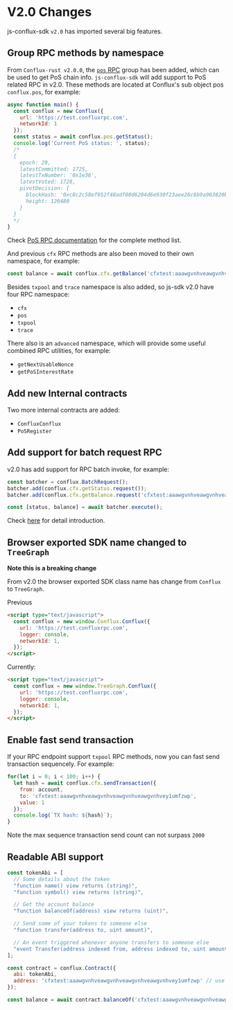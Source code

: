 # V2.0 Changes

js-conflux-sdk `v2.0` has imported several big features.

## Group RPC methods by namespace

From `Conflux-rust v2.0.0`, the [`pos` RPC]() group has been added, which can be used to get PoS chain info. `js-conflux-sdk` will add support to PoS related RPC in v2.0. These methods are located at Conflux's sub object pos `conflux.pos`, for example:

```js
async function main() {
  const conflux = new Conflux({
    url: 'https://test.confluxrpc.com',
    networkId: 1
  });
  const status = await conflux.pos.getStatus();
  console.log('Current PoS status: ', status);
  /*
  {
    epoch: 29,
    latestCommitted: 1725,
    latestTxNumber: '0x1e36',
    latestVoted: 1728,
    pivotDecision: {
      blockHash: '0xc8c2c58ef952f48adf00d6204d6e930f23aee26c6b9a903820bea1c012f72f3e',
      height: 120480
    }
  }
  */
}
```

Check [PoS RPC documentation]() for the complete method list.

And previous `cfx` RPC methods are also been moved to their own namespace, for example:

```js
const balance = await conflux.cfx.getBalance('cfxtest:aaawgvnhveawgvnhveawgvnhveawgvnhvey1umfzwp');
```

Besides `txpool` and `trace` namespace is also added, so js-sdk v2.0 have four RPC namespace:

* `cfx`
* `pos`
* `txpool`
* `trace`

There also is an `advanced` namespace, which will provide some useful combined RPC utilities, for example: 

* `getNextUsableNonce`
* `getPoSInterestRate`

## Add new Internal contracts

Two more internal contracts are added:

* `ConfluxConflux`
* `PoSRegister`

## Add support for batch request RPC

v2.0 has add support for RPC batch invoke, for example: 

```js
const batcher = conflux.BatchRequest();
batcher.add(conflux.cfx.getStatus.request());
batcher.add(conflux.cfx.getBalance.request('cfxtest:aaawgvnhveawgvnhveawgvnhveawgvnhvey1umfzwp'));

const [status, balance] = await batcher.execute();
```

Check [here](./batch_rpc.md) for detail introduction.

## Browser exported SDK name changed to `TreeGraph`

**Note this is a breaking change**

From v2.0 the browser exported SDK class name has change from `Conflux` to `TreeGraph`.

Previous

```html
<script type="text/javascript">
  const conflux = new window.Conflux.Conflux({
    url: 'https://test.confluxrpc.com',
    logger: console,
    networkId: 1,
  });
</script>
```

Currently:

```html
<script type="text/javascript">
  const conflux = new window.TreeGraph.Conflux({
    url: 'https://test.confluxrpc.com',
    logger: console,
    networkId: 1,
  });
</script>
```

## Enable fast send transaction

If your RPC endpoint support `txpool` RPC methods, now you can fast send transaction sequencely. For example:

```js
for(let i = 0; i < 100; i++) {
  let hash = await conflux.cfx.sendTransaction({
    from: account,
    to: 'cfxtest:aaawgvnhveawgvnhveawgvnhveawgvnhvey1umfzwp',
    value: 1
  });
  console.log(`TX hash: ${hash}`);
}
```

Note the max sequence transaction send count can not surpass `2000`

## Readable ABI support

```js
const tokenAbi = [
  // Some details about the token
  "function name() view returns (string)",
  "function symbol() view returns (string)",

  // Get the account balance
  "function balanceOf(address) view returns (uint)",

  // Send some of your tokens to someone else
  "function transfer(address to, uint amount)",

  // An event triggered whenever anyone transfers to someone else
  "event Transfer(address indexed from, address indexed to, uint amount)"
];

const contract = conflux.Contract({
  abi: tokenAbi,
  address: 'cfxtest:aaawgvnhveawgvnhveawgvnhveawgvnhvey1umfzwp' // use a valid token address here
});

const balance = await contract.balanceOf('cfxtest:aaawgvnhveawgvnhveawgvnhveawgvnhvey1umfzwp');
```

